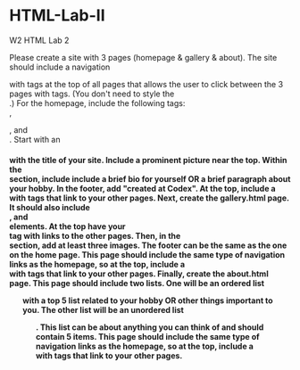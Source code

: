 # HTML-Lab-II

W2 HTML Lab 2

Please create a site with 3 pages (homepage & gallery & about).
The site should include a navigation <nav> with <a> tags
at the top of all pages that allows the user to click between the 3
pages with <a> tags. (You don't need to style the <nav>.)
For the homepage, include the following tags: <nav>,

<main>, and <footer>. Start with an <h1> with the 
title of your site. Include a prominent picture near the top. Within the
 <main> section, include include a brief bio for yourself OR a 
brief paragraph about your hobby. In the footer, add "created at 
Codex".  At the top, include a <nav> with <a> tags that link
 to your other pages.
Next, create the gallery.html page.  It should also include  
<main>, and <footer> elements. At the top have your 
<nav> tag with links to the other pages. Then, in the <main>
 section, add at least three images. The footer can be the same as the 
one on the home page. This page should include the same type of 
navigation links as the homepage, so at the top, include a <nav> 
with <a> tags that link to your other pages.
Finally, create the about.html page. This page should include two 
lists. One will be an ordered list <ol> with a top 5 list related 
to your hobby OR other things important to you. The other list will be 
an unordered list <ul>. This list can be about anything you can 
think of and should contain 5 items. This page should include the same 
type of navigation links as the homepage, so at the top, include a 
<nav> with <a> tags that link to your other pages.
